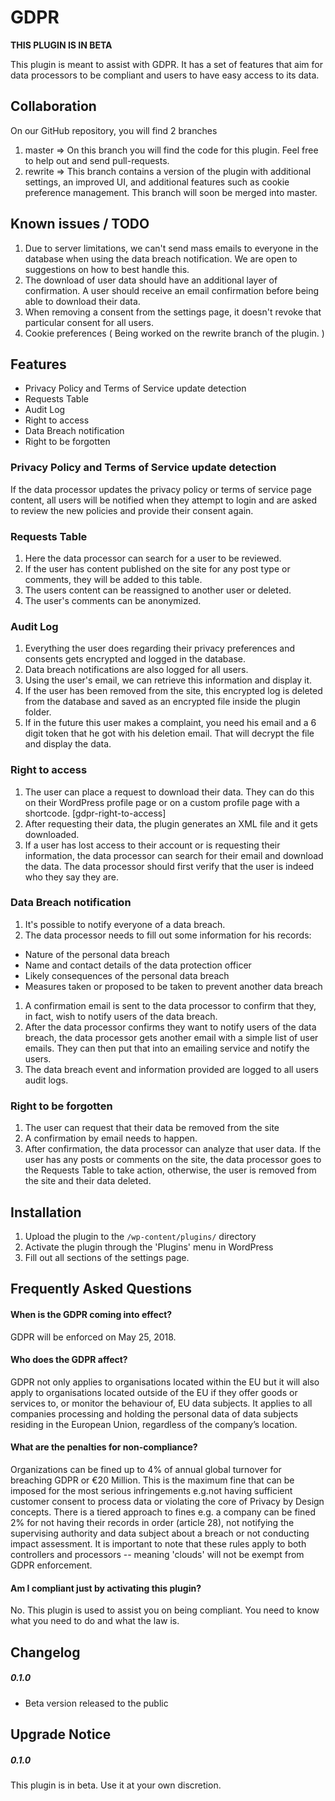# GDPR


**THIS PLUGIN IS IN BETA**


This plugin is meant to assist with GDPR.
It has a set of features that aim for data processors to be compliant and users to have easy access to its data.


## Collaboration


On our GitHub repository, you will find 2 branches
1. master => On this branch you will find the code for this plugin. Feel free to help out and send pull-requests.
1. rewrite => This branch contains a version of the plugin with additional settings, an improved UI, and additional features such as cookie preference management. This branch will soon be merged into master.
## Known issues / TODO


1. Due to server limitations, we can't send mass emails to everyone in the database when using the data breach notification. We are open to suggestions on how to best handle this.
1. The download of user data should have an additional layer of confirmation. A user should receive an email confirmation before being able to download their data.
1. When removing a consent from the settings page, it doesn't revoke that particular consent for all users.
1. Cookie preferences ( Being worked on the rewrite branch of the plugin. )


## Features


* Privacy Policy and Terms of Service update detection
* Requests Table
* Audit Log
* Right to access
* Data Breach notification
* Right to be forgotten


### Privacy Policy and Terms of Service update detection
If the data processor updates the privacy policy or terms of service page content, all users will be notified when they attempt to login and are asked to review the new policies and provide their consent again.


### Requests Table


1. Here the data processor can search for a user to be reviewed.
1. If the user has content published on the site for any post type or comments, they will be added to this table.
1. The users content can be reassigned to another user or deleted.
1. The user's comments can be anonymized.


### Audit Log


1. Everything the user does regarding their privacy preferences and consents gets encrypted and logged in the database.
1. Data breach notifications are also logged for all users.
1. Using the user's email, we can retrieve this information and display it.
1. If the user has been removed from the site, this encrypted log is deleted from the database and saved as an encrypted file inside the plugin folder.
1. If in the future this user makes a complaint, you need his email and a 6 digit token that he got with his deletion email. That will decrypt the file and display the data.


### Right to access


1. The user can place a request to download their data. They can do this on their WordPress profile page or on a custom profile page with a shortcode. [gdpr-right-to-access]
1. After requesting their data, the plugin generates an XML file and it gets downloaded.
1. If a user has lost access to their account or is requesting their information, the data processor can search for their email and download the data. The data processor should first verify that the user is indeed who they say they are.


### Data Breach notification


1. It's possible to notify everyone of a data breach.
1. The data processor needs to fill out some information for his records:
* Nature of the personal data breach
* Name and contact details of the data protection officer
* Likely consequences of the personal data breach
* Measures taken or proposed to be taken to prevent another data breach
1. A confirmation email is sent to the data processor to confirm that they, in fact, wish to notify users of the data breach.
1. After the data processor confirms they want to notify users of the data breach, the data processor gets another email with a simple list of user emails. They can then put that into an emailing service and notify the users.
1. The data breach event and information provided are logged to all users audit logs.


### Right to be forgotten


1. The user can request that their data be removed from the site
1. A confirmation by email needs to happen.
1. After confirmation, the data processor can analyze that user data. If the user has any posts or comments on the site, the data processor goes to the Requests Table to take action, otherwise, the user is removed from the site and their data deleted.


## Installation


1. Upload the plugin to the `/wp-content/plugins/` directory
1. Activate the plugin through the 'Plugins' menu in WordPress
1. Fill out all sections of the settings page.


## Frequently Asked Questions

#### When is the GDPR coming into effect?
GDPR will be enforced on May 25, 2018.


#### Who does the GDPR affect?


GDPR not only applies to organisations located within the EU but it will also apply to organisations located outside of the EU if they offer goods or services to, or monitor the behaviour of, EU data subjects. It applies to all companies processing and holding the personal data of data subjects residing in the European Union, regardless of the company’s location.


#### What are the penalties for non-compliance?


Organizations can be fined up to 4% of annual global turnover for breaching GDPR or €20 Million. This is the maximum fine that can be imposed for the most serious infringements e.g.not having sufficient customer consent to process data or violating the core of Privacy by Design concepts. There is a tiered approach to fines e.g. a company can be fined 2% for not having their records in order (article 28), not notifying the supervising authority and data subject about a breach or not conducting impact assessment. It is important to note that these rules apply to both controllers and processors -- meaning 'clouds' will not be exempt from GDPR enforcement.


#### Am I compliant just by activating this plugin?


No. This plugin is used to assist you on being compliant. You need to know what you need to do and what the law is.


## Changelog


##### 0.1.0
* Beta version released to the public


## Upgrade Notice


##### 0.1.0
This plugin is in beta. Use it at your own discretion.
